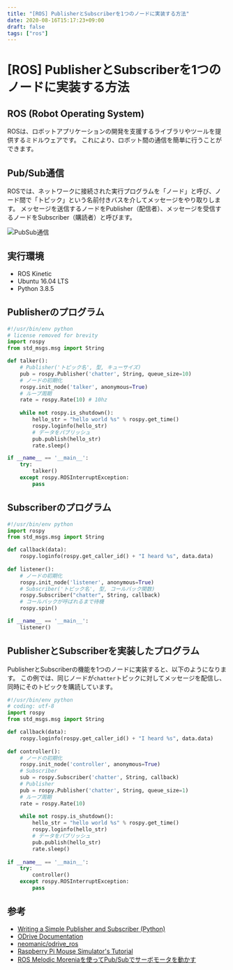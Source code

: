 ```yaml
---
title: "[ROS] PublisherとSubscriberを1つのノードに実装する方法"
date: 2020-08-16T15:17:23+09:00
draft: false
tags: ["ros"] 
---
```

<!--more-->
# [ROS] PublisherとSubscriberを1つのノードに実装する方法

## ROS (Robot Operating System)
ROSは、ロボットアプリケーションの開発を支援するライブラリやツールを提供するミドルウェアです。
これにより、ロボット間の通信を簡単に行うことができます。

## Pub/Sub通信
ROSでは、ネットワークに接続された実行プログラムを「ノード」と呼び、ノード間で「トピック」という名前付きバスを介してメッセージをやり取りします。
メッセージを送信するノードをPublisher（配信者）、メッセージを受信するノードをSubscriber（購読者）と呼びます。

![PubSub通信](.././fig1.png)

## 実行環境
- ROS Kinetic
- Ubuntu 16.04 LTS
- Python 3.8.5

## Publisherのプログラム
```python:talker.py
#!/usr/bin/env python
# license removed for brevity
import rospy
from std_msgs.msg import String

def talker():
    # Publisher('トピック名', 型, キューサイズ)
    pub = rospy.Publisher('chatter', String, queue_size=10)
    # ノードの初期化
    rospy.init_node('talker', anonymous=True)
    # ループ周期
    rate = rospy.Rate(10) # 10hz
    
    while not rospy.is_shutdown():
        hello_str = "hello world %s" % rospy.get_time()
        rospy.loginfo(hello_str)
        # データをパブリッシュ
        pub.publish(hello_str)
        rate.sleep()

if __name__ == '__main__':
    try:
        talker()
    except rospy.ROSInterruptException:
        pass
```

## Subscriberのプログラム
```python:listener.py
#!/usr/bin/env python
import rospy
from std_msgs.msg import String

def callback(data):
    rospy.loginfo(rospy.get_caller_id() + "I heard %s", data.data)
     
def listener():
    # ノードの初期化
    rospy.init_node('listener', anonymous=True)
    # Subscriber('トピック名', 型, コールバック関数)
    rospy.Subscriber("chatter", String, callback)
    # コールバックが呼ばれるまで待機
    rospy.spin()

if __name__ == '__main__':
    listener()
```

## PublisherとSubscriberを実装したプログラム
PublisherとSubscriberの機能を1つのノードに実装すると、以下のようになります。
この例では、同じノードが`chatter`トピックに対してメッセージを配信し、同時にそのトピックを購読しています。

```python:controller.py
#!/usr/bin/env python
# coding: utf-8
import rospy
from std_msgs.msg import String

def callback(data):
    rospy.loginfo(rospy.get_caller_id() + "I heard %s", data.data)
      
def controller():
    # ノードの初期化
    rospy.init_node('controller', anonymous=True)
    # Subscriber
    sub = rospy.Subscriber('chatter', String, callback)
    # Publisher
    pub = rospy.Publisher('chatter', String, queue_size=1)
    # ループ周期
    rate = rospy.Rate(10)
    
    while not rospy.is_shutdown():
        hello_str = "hello world %s" % rospy.get_time()
        rospy.loginfo(hello_str)
        # データをパブリッシュ
        pub.publish(hello_str)
        rate.sleep()
    
if __name__ == '__main__':
    try:
        controller()
    except rospy.ROSInterruptException:
        pass
```

## 参考
- [Writing a Simple Publisher and Subscriber (Python)](http://wiki.ros.org/ROS/Tutorials/WritingPublisherSubscriber%28python%29)
- [ODrive Documentation](https://docs.odriverobotics.com/)
- [neomanic/odrive_ros](https://github.com/neomanic/odrive_ros)
- [Raspberry Pi Mouse Simulator's Tutorial](https://raspimouse-sim-tutorial.gitbook.io/project/)
- [ROS Melodic Moreniaを使ってPub/Subでサーボモータを動かす](https://tkrel.com/9301)